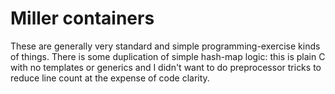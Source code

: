 # Miller containers

These are generally very standard and simple programming-exercise kinds of things. There is some duplication of simple hash-map logic: this is plain C with no templates or generics and I didn't want to do preprocessor tricks to reduce line count at the expense of code clarity.
